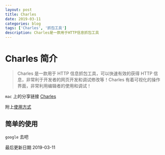 ```yaml
---
layout: post
title: Charles
date: 2019-03-11
categories: blog
tags: ['Charles', '抓包工具']
description: Charles是一款用于HTTP信息抓包工具
---
```


# Charles 简介

> Charles 是一款用于 HTTP 信息抓包工具，可以快速有效的获得 HTTP 信息，非常利于开发者的网页开发和调试修改等！Charles 有着可视化的操作界面，非常利用编辑者的使用和调试！

`mac` 上的分享链接 [Charles](https://xclient.info/s/charles.html)

附上[使用方式](https://zhile.io/2017/07/07/charles-proxy-usage-and-license.html)

## 简单的使用

`google` 去吧

最后更新日期 2019-03-11
